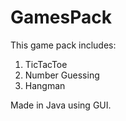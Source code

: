 # GamesPack

This game pack includes:
1. TicTacToe
2. Number Guessing
3. Hangman

Made in Java using GUI.
